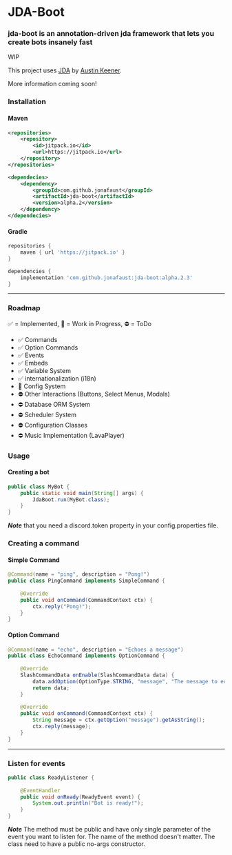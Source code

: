 # JDA-Boot
### jda-boot is an annotation-driven jda framework that lets you create bots insanely fast 
WIP

This project uses [JDA](https://github.com/DV8FromTheWorld/JDA) by [Austin Keener](https://github.com/DV8FromTheWorld/). 

More information coming soon!


### Installation

#### Maven

```xml
<repositories>
    <repository>
        <id>jitpack.io</id>
        <url>https://jitpack.io</url>
    </repository>
</repositories>

<dependecies>
	<dependency>
	    <groupId>com.github.jonafaust</groupId>
	    <artifactId>jda-boot</artifactId>
	    <version>alpha.2</version>
	</dependency>
</dependecies>
```


#### Gradle
```groovy
repositories {
    maven { url 'https://jitpack.io' }
}

dependencies {
    implementation 'com.github.jonafaust:jda-boot:alpha.2.3'
}
```
---
### Roadmap

✅ = Implemented, 🚧 = Work in Progress, ⛔ = ToDo

- ✅ Commands
- ✅ Option Commands
- ✅ Events
- ✅ Embeds
- ✅ Variable System
- ✅ internationalization (i18n)
- 🚧 Config System
- ⛔ Other Interactions (Buttons, Select Menus, Modals)
- ⛔ Database ORM System
- ⛔ Scheduler System
- ⛔ Configuration Classes
- ⛔ Music Implementation (LavaPlayer)

### Usage

#### Creating a bot

```java
public class MyBot {
    public static void main(String[] args) {
        JdaBoot.run(MyBot.class);
    }
}
```

***Note*** that you need a discord.token property in your config.properties file.

### Creating a command

#### Simple Command
```java
@Command(name = "ping", description = "Pong!")
public class PingCommand implements SimpleCommand {
    
    @Override
    public void onCommand(CommandContext ctx) {
        ctx.reply("Pong!");
    }
}
```

#### Option Command
```java
@Command(name = "echo", description = "Echoes a message")
public class EchoCommand implements OptionCommand {
    
    @Override
    SlashCommandData onEnable(SlashCommandData data) {
        data.addOption(OptionType.STRING, "message", "The message to echo", true);
        return data;
    }
    
    @Override
    public void onCommand(CommandContext ctx) {
        String message = ctx.getOption("message").getAsString();
        ctx.reply(message);
    }
}
```
---

### Listen for events

```java
public class ReadyListener {
    
    @EventHandler
    public void onReady(ReadyEvent event) {
        System.out.println("Bot is ready!");
    }
}
```
***Note*** The method must be public and have only single parameter of the event you want to listen for. The name of the method doesn't matter. 
The class need to have a public no-args constructor.

